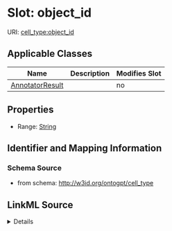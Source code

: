 

# Slot: object_id

URI: [cell_type:object_id](http://w3id.org/ontogpt/cell_type/object_id)



<!-- no inheritance hierarchy -->





## Applicable Classes

| Name | Description | Modifies Slot |
| --- | --- | --- |
| [AnnotatorResult](AnnotatorResult.md) |  |  no  |







## Properties

* Range: [String](String.md)





## Identifier and Mapping Information







### Schema Source


* from schema: http://w3id.org/ontogpt/cell_type




## LinkML Source

<details>
```yaml
name: object_id
from_schema: http://w3id.org/ontogpt/cell_type
rank: 1000
alias: object_id
owner: AnnotatorResult
domain_of:
- AnnotatorResult
range: string

```
</details>